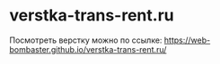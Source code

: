# verstka-trans-rent.ru

Посмотреть верстку можно по ссылке: https://web-bombaster.github.io/verstka-trans-rent.ru/